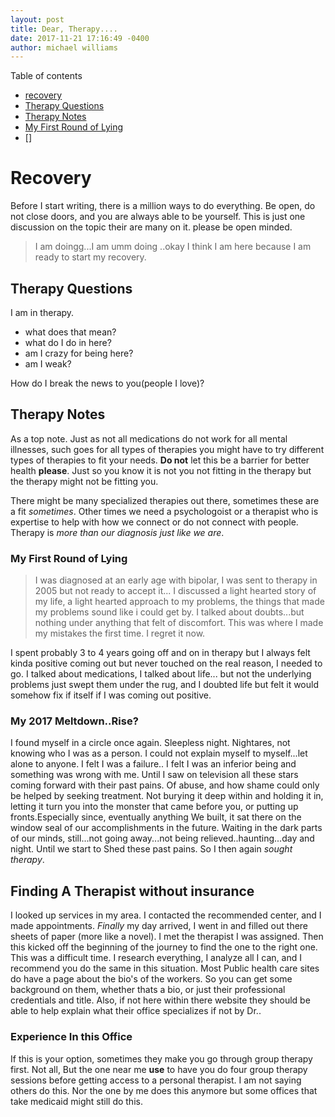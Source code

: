 ```yaml
---
layout: post
title: Dear, Therapy....
date: 2017-11-21 17:16:49 -0400
author: michael williams 
---
```

Table of contents
- [recovery](#recovery)
- [Therapy Questions](#therapy-questions)
- [Therapy Notes](#therapy-notes)
- [My First Round of Lying](#my-first-round-of-lying)
- []


# Recovery

Before I start writing, there is a million ways to do everything.
Be open, do not close doors, and you are always able to be yourself.
This is just one discussion on the topic their are many on it. please be open minded.

>I am doingg...I am umm doing ..okay I think I am here because I am ready to start my recovery.

## Therapy Questions

I am in therapy. 
- what does that mean?
- what do I do in here?
- am I crazy for being here?
- am I weak?

How do I break the news to you(people I love)?

## Therapy Notes

As a top note. Just as not all medications do not work for all mental illnesses, such goes for all types of therapies you might have to try different types of therapies to fit your needs. **Do not** let this be a barrier for better health **please**. Just so you know it is not you not fitting in the therapy but the therapy might not be fitting you.

There might be many specialized therapies out there, sometimes these are a fit _sometimes_. Other times we need a psychologoist or a therapist who is expertise to help with how we connect or do not connect with people. Therapy is _more than our diagnosis just like we are_. 

### My First Round of Lying 

>I was diagnosed at an early age with bipolar, I was sent to therapy in 2005 but not ready to accept it... I discussed a light hearted story of my life, a light hearted approach to my problems, the things that made my problems sound like i could get by. I talked about doubts...but nothing under anything that felt of discomfort. This was where I made my mistakes the first time. I regret it now.

I spent probably 3 to 4 years going off and on in therapy but I always felt kinda positive coming out but never touched on the real reason, I needed to go. I talked about medications, I talked about life... but not the underlying problems just swept them under the rug, and I doubted life but felt it would somehow fix if itself if I was coming out positive.

### My 2017 Meltdown..Rise?

I found myself in a circle once again. Sleepless night. Nightares, not knowing who I was as a person. I could not explain myself to myself...let alone to anyone. I felt I was a failure.. I felt I was an inferior being and something was wrong with me. Until I saw on television all these stars coming forward with their past pains. Of abuse, and how shame could only be helped by seeking treatment. Not burying it deep within and holding it in, letting it turn you into the monster that came before you, or putting up fronts.Especially since, eventually anything We built, it sat there on the window seal of our accomplishments in the future. Waiting in the dark parts of our minds, still...not going away...not being relieved..haunting...day and night. Until we start to Shed these past pains. So I then again _sought therapy_.

## Finding A Therapist without insurance

I looked up services in my area. I contacted the recommended center, and I made appointments. _Finally_ my day arrived, I went in and filled out there sheets of paper (more like a novel). I met the therapist I was assigned. Then this kicked off the beginning of the journey to find the one to the right one. This was a difficult time. I research everything, I analyze all I can, and I recommend you do the same in this situation. Most Public health care sites do have a page about the bio's of the workers. So you can get some background on them, whether thats a bio, or just their professional credentials and title. Also, if not here within there website they should be able to help explain what their office specializes if not by Dr..

### Experience In this Office

If this is your option, sometimes they make you go through group therapy first. Not all, But the one near me **use** to have you do four group therapy sessions before getting access to a personal therapist. I am not saying others do this. Nor the one by me does this anymore but some offices that take medicaid might still do this.